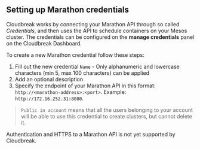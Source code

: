 ## Setting up Marathon credentials

Cloudbreak works by connecting your Marathon API through so called *Credentials*, and then uses the API to schedule containers on your Mesos cluster. The credentials can be configured on the **manage credentials** panel on the Cloudbreak Dashboard.

To create a new Marathon credential follow these steps:

  1. Fill out the new credential `Name`
    - Only alphanumeric and lowercase characters (min 5, max 100 characters) can be applied
  2. Add an optional description
  2. Specify the endpoint of your Marathon API in this format: `http://<marathon-address>:<port>`. Example: `http://172.16.252.31:8080`.
  
>`Public in account` means that all the users belonging to your account will be able to use this credential to create 
clusters, but cannot delete it.

Authentication and HTTPS to a Marathon API is not yet supported by Cloudbreak.